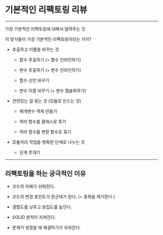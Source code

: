 # 기본적인 리팩토링 리뷰 

***

가장 기본적인 리팩토링에 대해서 알려주는 것 

이 방식들이 가장 기본적인 리팩토링이라는 거지?

- 추출하고 이름을 바꾸는 것

  - 함수 추출하기 (+ 함수 인라인하기)
  
  - 변수 추출하기 (+ 변수 인라인하기)
  
  - 함수 선언 바꾸기 
  
  - 변수 이름 바꾸기 (+ 변수 캠슐화하기)

- 관련있는 걸 묶는 것 (모듈로 만드는 것) 

  - 매개변수 캑체 만들기
  
  - 여러 함수를 클래스로 묶기
  
  - 여러 함수를 변환 함수로 묶기 

- 모듈끼리 작업을 명확한 단계로 나누는 것

  - 단계 쪼개기 
  
***

## 리팩토링을 하는 궁극적인 이유 

- 코드의 이해가 쉬워진다.

- 코드의 변경 포인트가 한군데가 된다. (= 중복을 제거한다.)

- 결합도를 낮추고 응집도를 높인다.

- SOLID 원칙이 지켜진다.

- 문제가 생겼을 때 해결하기가 쉬워진다. 
